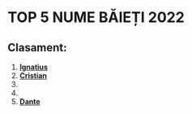 # TOP 5 NUME BĂIEȚI 2022

## Clasament:

1. [**Ignatius**](./Ignatius.md)
2. [**Cristian**](./Cristian.md)
3.
4.
5. [**Dante**](./Dante.md) 